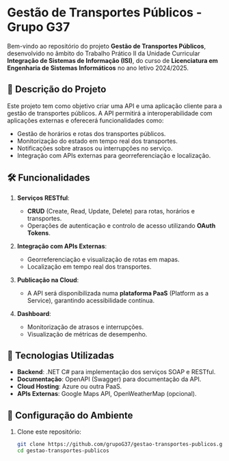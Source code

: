 # Gestão de Transportes Públicos - Grupo G37

Bem-vindo ao repositório do projeto **Gestão de Transportes Públicos**, desenvolvido no âmbito do Trabalho Prático II da Unidade Curricular **Integração de Sistemas de Informação (ISI)**, do curso de **Licenciatura em Engenharia de Sistemas Informáticos** no ano letivo 2024/2025.

## 📖 Descrição do Projeto
Este projeto tem como objetivo criar uma API e uma aplicação cliente para a gestão de transportes públicos. A API permitirá a interoperabilidade com aplicações externas e oferecerá funcionalidades como:

- Gestão de horários e rotas dos transportes públicos.
- Monitorização do estado em tempo real dos transportes.
- Notificações sobre atrasos ou interrupções no serviço.
- Integração com APIs externas para georreferenciação e localização.

## 🛠️ Funcionalidades
1. **Serviços RESTful**:
   - **CRUD** (Create, Read, Update, Delete) para rotas, horários e transportes.
   - Operações de autenticação e controlo de acesso utilizando **OAuth Tokens**.

2. **Integração com APIs Externas**:
   - Georreferenciação e visualização de rotas em mapas.
   - Localização em tempo real dos transportes.

3. **Publicação na Cloud**:
   - A API será disponibilizada numa **plataforma PaaS** (Platform as a Service), garantindo acessibilidade contínua.

4. **Dashboard**:
   - Monitorização de atrasos e interrupções.
   - Visualização de métricas de desempenho.

## 🧰 Tecnologias Utilizadas
- **Backend**: .NET C# para implementação dos serviços SOAP e RESTful.
- **Documentação**: OpenAPI (Swagger) para documentação da API.
- **Cloud Hosting**: Azure ou outra PaaS.
- **APIs Externas**: Google Maps API, OpenWeatherMap (opcional).

## 🚀 Configuração do Ambiente
1. Clone este repositório:
   ```bash
   git clone https://github.com/grupoG37/gestao-transportes-publicos.git
   cd gestao-transportes-publicos
